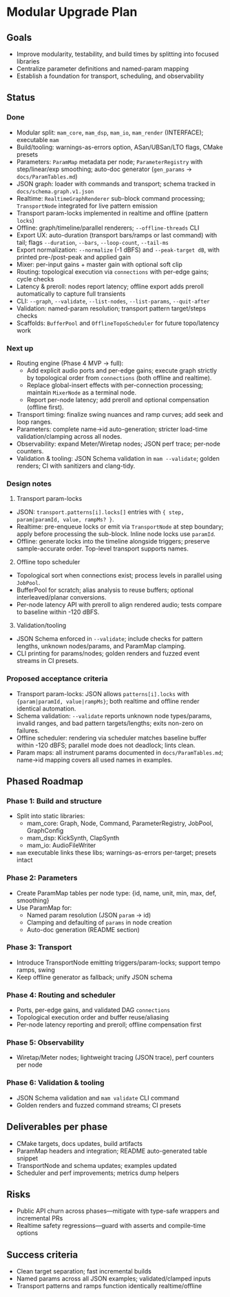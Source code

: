# Modular Upgrade Plan

## Goals
- Improve modularity, testability, and build times by splitting into focused libraries
- Centralize parameter definitions and named-param mapping
- Establish a foundation for transport, scheduling, and observability

## Status

### Done
- Modular split: `mam_core`, `mam_dsp`, `mam_io`, `mam_render` (INTERFACE); executable `mam`
- Build/tooling: warnings-as-errors option, ASan/UBSan/LTO flags, CMake presets
- Parameters: `ParamMap` metadata per node; `ParameterRegistry` with step/linear/exp smoothing; auto-doc generator (`gen_params` → `docs/ParamTables.md`)
- JSON graph: loader with commands and transport; schema tracked in `docs/schema.graph.v1.json`
- Realtime: `RealtimeGraphRenderer` sub-block command processing; `TransportNode` integrated for live pattern emission
- Transport param-locks implemented in realtime and offline (pattern `locks`)
- Offline: graph/timeline/parallel renderers; `--offline-threads` CLI
- Export UX: auto-duration (transport bars/ramps or last command) with tail; flags `--duration`, `--bars`, `--loop-count`, `--tail-ms`
 - Export normalization: `--normalize` (-1 dBFS) and `--peak-target dB`, with printed pre-/post-peak and applied gain
- Mixer: per-input gains + master gain with optional soft clip
- Routing: topological execution via `connections` with per-edge gains; cycle checks
 - Latency & preroll: nodes report latency; offline export adds preroll automatically to capture full transients
- CLI: `--graph`, `--validate`, `--list-nodes`, `--list-params`, `--quit-after`
- Validation: named-param resolution; transport pattern target/steps checks
- Scaffolds: `BufferPool` and `OfflineTopoScheduler` for future topo/latency work

### Next up
- Routing engine (Phase 4 MVP → full):
  - Add explicit audio ports and per-edge gains; execute graph strictly by topological order from `connections` (both offline and realtime).
  - Replace global-insert effects with per-connection processing; maintain `MixerNode` as a terminal node.
  - Report per-node latency; add preroll and optional compensation (offline first).
- Transport timing: finalize swing nuances and ramp curves; add seek and loop ranges.
- Parameters: complete name→id auto-generation; stricter load-time validation/clamping across all nodes.
- Observability: expand Meter/Wiretap nodes; JSON perf trace; per-node counters.
- Validation & tooling: JSON Schema validation in `mam --validate`; golden renders; CI with sanitizers and clang-tidy.

### Design notes

1) Transport param-locks
- JSON: `transport.patterns[i].locks[]` entries with `{ step, param|paramId, value, rampMs? }`.
- Realtime: pre-enqueue locks or emit via `TransportNode` at step boundary; apply before processing the sub-block. Inline node locks use `paramId`.
- Offline: generate locks into the timeline alongside triggers; preserve sample-accurate order. Top-level transport supports names.

2) Offline topo scheduler
- Topological sort when connections exist; process levels in parallel using `JobPool`.
- BufferPool for scratch; alias analysis to reuse buffers; optional interleaved/planar conversions.
- Per-node latency API with preroll to align rendered audio; tests compare to baseline within -120 dBFS.

3) Validation/tooling
- JSON Schema enforced in `--validate`; include checks for pattern lengths, unknown nodes/params, and ParamMap clamping.
- CLI printing for params/nodes; golden renders and fuzzed event streams in CI presets.

### Proposed acceptance criteria
- Transport param-locks: JSON allows `patterns[i].locks` with `{param|paramId, value|rampMs}`; both realtime and offline render identical automation.
- Schema validation: `--validate` reports unknown node types/params, invalid ranges, and bad pattern targets/lengths; exits non-zero on failures.
- Offline scheduler: rendering via scheduler matches baseline buffer within -120 dBFS; parallel mode does not deadlock; lints clean.
- Param maps: all instrument params documented in `docs/ParamTables.md`; name→id mapping covers all used names in examples.

## Phased Roadmap

### Phase 1: Build and structure
- Split into static libraries:
  - mam_core: Graph, Node, Command, ParameterRegistry, JobPool, GraphConfig
  - mam_dsp: KickSynth, ClapSynth
  - mam_io: AudioFileWriter
- `mam` executable links these libs; warnings-as-errors per-target; presets intact

### Phase 2: Parameters
- Create ParamMap tables per node type: {id, name, unit, min, max, def, smoothing}
- Use ParamMap for:
  - Named param resolution (JSON `param` → id)
  - Clamping and defaulting of `params` in node creation
  - Auto-doc generation (README section)

### Phase 3: Transport
- Introduce TransportNode emitting triggers/param-locks; support tempo ramps, swing
- Keep offline generator as fallback; unify JSON schema

### Phase 4: Routing and scheduler
- Ports, per-edge gains, and validated DAG `connections`
- Topological execution order and buffer reuse/aliasing
- Per-node latency reporting and preroll; offline compensation first

### Phase 5: Observability
- Wiretap/Meter nodes; lightweight tracing (JSON trace), perf counters per node

### Phase 6: Validation & tooling
- JSON Schema validation and `mam validate` CLI command
- Golden renders and fuzzed command streams; CI presets

## Deliverables per phase
- CMake targets, docs updates, build artifacts
- ParamMap headers and integration; README auto-generated table snippet
- TransportNode and schema updates; examples updated
- Scheduler and perf improvements; metrics dump helpers

## Risks
- Public API churn across phases—mitigate with type-safe wrappers and incremental PRs
- Realtime safety regressions—guard with asserts and compile-time options

## Success criteria
- Clean target separation; fast incremental builds
- Named params across all JSON examples; validated/clamped inputs
- Transport patterns and ramps function identically realtime/offline
